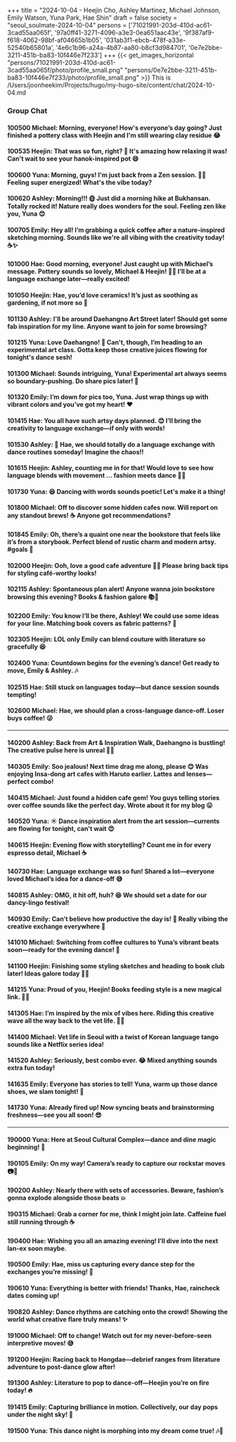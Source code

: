 +++
title = "2024-10-04 - Heejin Cho, Ashley Martinez, Michael Johnson, Emily Watson, Yuna Park, Hae Shin"
draft = false
society = "seoul_soulmate-2024-10-04"
persons = ['71021991-203d-410d-ac61-3cad55aa065f', '97a0ff41-3271-4096-a3e3-0ea651aac43e', '9f387af9-f618-4062-98bf-af04665b1b05', '031ab3f1-ebcb-478f-a33e-52540b65801a', '4e6c1b96-a24a-4b87-aa80-b8cf3d984701', '0e7e2bbe-3211-451b-ba83-10f446e7f233']
+++
{{< get_images_horizontal "persons/71021991-203d-410d-ac61-3cad55aa065f/photo/profile_small.png" "persons/0e7e2bbe-3211-451b-ba83-10f446e7f233/photo/profile_small.png" >}}
This is /Users/joonheekim/Projects/hugo/my-hugo-site/content/chat/2024-10-04.md
### Group Chat

#### 100500 Michael: Morning, everyone! How's everyone’s day going? Just finished a pottery class with Heejin and I'm still wearing clay residue 😂

#### 100535 Heejin: That was so fun, right? 🎨 It's amazing how relaxing it was! Can't wait to see your hanok-inspired pot 😄

#### 100600 Yuna: Morning, guys! I'm just back from a Zen session. 🧘‍♀️ Feeling super energized! What's the vibe today?

#### 100620 Ashley: Morning!!! 🌞 Just did a morning hike at Bukhansan. Totally rocked it! Nature really does wonders for the soul. Feeling zen like you, Yuna 😊

#### 100705 Emily: Hey all! I’m grabbing a quick coffee after a nature-inspired sketching morning. Sounds like we're all vibing with the creativity today! ☕✨

#### 101000 Hae: Good morning, everyone! Just caught up with Michael’s message. Pottery sounds so lovely, Michael & Heejin! 🏺😊 I’ll be at a language exchange later—really excited!

#### 101050 Heejin: Hae, you’d love ceramics! It’s just as soothing as gardening, if not more so 🌿

#### 101130 Ashley: I'll be around Daehangno Art Street later! Should get some fab inspiration for my line. Anyone want to join for some browsing?

#### 101215 Yuna: Love Daehangno! 🌟 Can't, though, I’m heading to an experimental art class. Gotta keep those creative juices flowing for tonight's dance sesh!

#### 101300 Michael: Sounds intriguing, Yuna! Experimental art always seems so boundary-pushing. Do share pics later! 📸

#### 101320 Emily: I’m down for pics too, Yuna. Just wrap things up with vibrant colors and you’ve got my heart! ❤️

#### 101415 Hae: You all have such artsy days planned. 😊 I’ll bring the creativity to language exchange—if only with words! 

#### 101530 Ashley: 🤗 Hae, we should totally do a language exchange with dance routines someday! Imagine the chaos!!

#### 101615 Heejin: Ashley, counting me in for that! Would love to see how language blends with movement … fashion meets dance 💃🕺

#### 101730 Yuna: 😆 Dancing with words sounds poetic! Let's make it a thing!

#### 101800 Michael: Off to discover some hidden cafes now. Will report on any standout brews! ☕ Anyone got recommendations?

#### 101845 Emily: Oh, there’s a quaint one near the bookstore that feels like it’s from a storybook. Perfect blend of rustic charm and modern artsy. #goals 🌸

#### 102000 Heejin: Ooh, love a good cafe adventure 🕵️‍♂️ Please bring back tips for styling café-worthy looks!

#### 102115 Ashley: Spontaneous plan alert! Anyone wanna join bookstore browsing this evening? Books & fashion galore 📚👗

#### 102200 Emily: You know I’ll be there, Ashley! We could use some ideas for your line. Matching book covers as fabric patterns? 🤯

#### 102305 Heejin: LOL only Emily can blend couture with literature so gracefully 😆

#### 102400 Yuna: Countdown begins for the evening’s dance! Get ready to move, Emily & Ashley. 🎶

#### 102515 Hae: Still stuck on languages today—but dance session sounds tempting!

#### 102600 Michael: Hae, we should plan a cross-language dance-off. Loser buys coffee! 😜

---

#### 140200 Ashley: Back from Art & Inspiration Walk, Daehangno is bustling! The creative pulse here is unreal 🎨✨

#### 140305 Emily: Soo jealous! Next time drag me along, please 😊 Was enjoying Insa-dong art cafes with Haruto earlier. Lattes and lenses—perfect combo!

#### 140415 Michael: Just found a hidden cafe gem! You guys telling stories over coffee sounds like the perfect day. Wrote about it for my blog 😛

#### 140520 Yuna: ☀️ Dance inspiration alert from the art session—currents are flowing for tonight, can't wait 😍

#### 140615 Heejin: Evening flow with storytelling? Count me in for every espresso detail, Michael ☕

#### 140730 Hae: Language exchange was so fun! Shared a lot—everyone loved Michael’s idea for a dance-off 😅

#### 140815 Ashley: OMG, it hit off, huh? 😆 We should set a date for our dancy-lingo festival!

#### 140930 Emily: Can’t believe how productive the day is! 📸 Really vibing the creative exchange everywhere 💞

#### 141010 Michael: Switching from coffee cultures to Yuna’s vibrant beats soon—ready for the evening dance! 💃

#### 141100 Heejin: Finishing some styling sketches and heading to book club later! Ideas galore today 📖✨

#### 141215 Yuna: Proud of you, Heejin! Books feeding style is a new magical link. 🧙‍♀️

#### 141305 Hae: I’m inspired by the mix of vibes here. Riding this creative wave all the way back to the vet life. 🐶💕

#### 141400 Michael: Vet life in Seoul with a twist of Korean language tango sounds like a Netflix series idea!

#### 141520 Ashley: Seriously, best combo ever. 😂 Mixed anything sounds extra fun today!

#### 141635 Emily: Everyone has stories to tell! Yuna, warm up those dance shoes, we slam tonight! 🎥

#### 141730 Yuna: Already fired up! Now syncing beats and brainstorming freshness—see you all soon! 😎

---

#### 190000 Yuna: Here at Seoul Cultural Complex—dance and dine magic beginning! 💫

#### 190105 Emily: On my way! Camera’s ready to capture our rockstar moves 📷🤩

#### 190200 Ashley: Nearly there with sets of accessories. Beware, fashion’s gonna explode alongside those beats 💥

#### 190315 Michael: Grab a corner for me, think I might join late. Caffeine fuel still running through ☕

#### 190400 Hae: Wishing you all an amazing evening! I’ll dive into the next lan-ex soon maybe.

#### 190500 Emily: Hae, miss us capturing every dance step for the exchanges you’re missing! 🎤

#### 190610 Yuna: Everything is better with friends! Thanks, Hae, raincheck dates coming up!

#### 190820 Ashley: Dance rhythms are catching onto the crowd! Showing the world what creative flare truly means! ✨

#### 191000 Michael: Off to change! Watch out for my never-before-seen interpretive moves! 😅

#### 191200 Heejin: Racing back to Hongdae—debrief ranges from literature adventure to post-dance glow after!

#### 191300 Ashley: Literature to pop to dance-off—Heejin you’re on fire today! 🔥

#### 191415 Emily: Capturing brilliance in motion. Collectively, our day pops under the night sky! 🌟

#### 191500 Yuna: This dance night is morphing into my dream come true! 🎶💃
